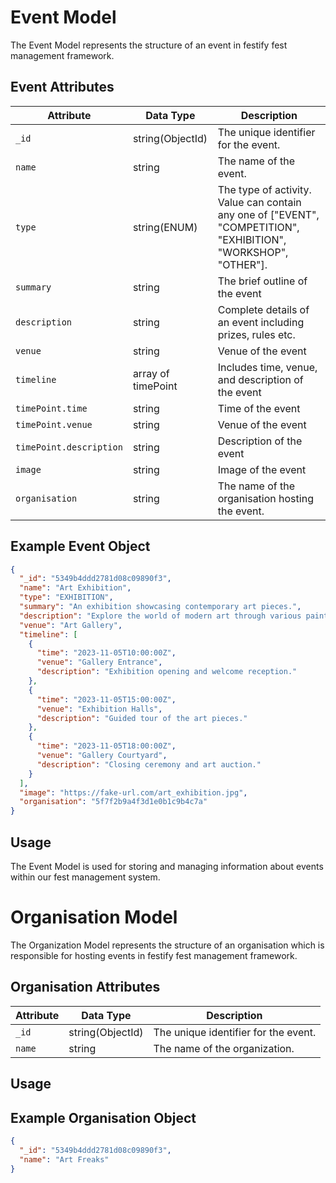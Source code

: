 # Event Model

The Event Model represents the structure of an event in festify fest management framework.

## Event Attributes

| Attribute               | Data Type          | Description                                                                                                     |
| ----------------------- | ------------------ | --------------------------------------------------------------------------------------------------------------- |
| `_id`                   | string(ObjectId)   | The unique identifier for the event.                                                                            |
| `name`                  | string             | The name of the event.                                                                                          |
| `type`                  | string(ENUM)       | The type of activity. Value can contain any one of ["EVENT", "COMPETITION", "EXHIBITION", "WORKSHOP", "OTHER"]. |
| `summary`               | string             | The brief outline of the event                                                                                  |
| `description`           | string             | Complete details of an event including prizes, rules etc.                                                       |
| `venue `                | string             | Venue of the event                                                                                              |
| `timeline`              | array of timePoint | Includes time, venue, and description of the event                                                              |
| `timePoint.time`        | string             | Time of the event                                                                                               |
| `timePoint.venue`       | string             | Venue of the event                                                                                              |
| `timePoint.description` | string             | Description of the event                                                                                        |
| `image`                 | string             | Image of the event                                                                                              |
| `organisation`          | string             | The name of the organisation hosting the event.                                                                 |

## Example Event Object

```json
{
  "_id": "5349b4ddd2781d08c09890f3",
  "name": "Art Exhibition",
  "type": "EXHIBITION",
  "summary": "An exhibition showcasing contemporary art pieces.",
  "description": "Explore the world of modern art through various paintings and sculptures.",
  "venue": "Art Gallery",
  "timeline": [
    {
      "time": "2023-11-05T10:00:00Z",
      "venue": "Gallery Entrance",
      "description": "Exhibition opening and welcome reception."
    },
    {
      "time": "2023-11-05T15:00:00Z",
      "venue": "Exhibition Halls",
      "description": "Guided tour of the art pieces."
    },
    {
      "time": "2023-11-05T18:00:00Z",
      "venue": "Gallery Courtyard",
      "description": "Closing ceremony and art auction."
    }
  ],
  "image": "https://fake-url.com/art_exhibition.jpg",
  "organisation": "5f7f2b9a4f3d1e0b1c9b4c7a"
}
```

## Usage

The Event Model is used for storing and managing information about events within our fest management system.

# Organisation Model

The Organization Model represents the structure of an organisation which is responsible for
hosting events in festify fest management framework.

## Organisation Attributes

| Attribute | Data Type        | Description                          |
| --------- | ---------------- | ------------------------------------ |
| `_id`     | string(ObjectId) | The unique identifier for the event. |
| `name`    | string           | The name of the organization.        |

## Usage

## Example Organisation Object

```json
{
  "_id": "5349b4ddd2781d08c09890f3",
  "name": "Art Freaks"
}
```
